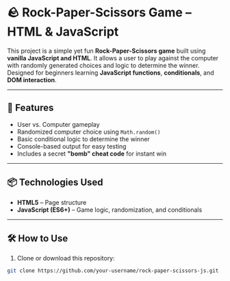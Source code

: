 # 🪨 Rock-Paper-Scissors Game – HTML & JavaScript

This project is a simple yet fun **Rock-Paper-Scissors game** built using **vanilla JavaScript and HTML**. It allows a user to play against the computer with randomly generated choices and logic to determine the winner. Designed for beginners learning **JavaScript functions**, **conditionals**, and **DOM interaction**.

---

## 🎯 Features

- User vs. Computer gameplay
- Randomized computer choice using `Math.random()`
- Basic conditional logic to determine the winner
- Console-based output for easy testing
- Includes a secret **"bomb" cheat code** for instant win

---

## 📦 Technologies Used

- **HTML5** – Page structure
- **JavaScript (ES6+)** – Game logic, randomization, and conditionals

---

## 🛠️ How to Use

1. Clone or download this repository:

```bash
git clone https://github.com/your-username/rock-paper-scissors-js.git
